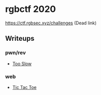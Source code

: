 # rgbctf 2020

https://ctf.rgbsec.xyz/challenges (Dead link)

## Writeups

### pwn/rev

 - [Too Slow](./writeups/pwn-rev/Too-Slow)

### web

 - [Tic Tac Toe](./writeups/web/Tic-Tac-Toe)

